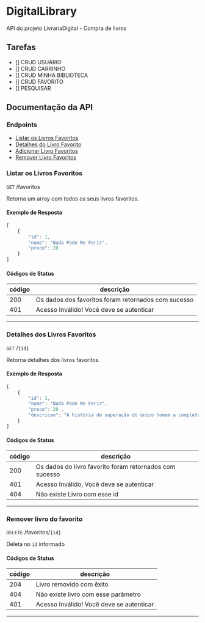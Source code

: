 # DigitalLibrary
API do projeto LivrariaDigital - Compra de livros 
## Tarefas

- [] CRUD USUÁRIO
- [] CRUD CARRINHO
- [] CRUD MINHA BIBLIOTECA
- [] CRUD FAVORITO
- [] PESQUISAR


## Documentação da API

### Endpoints
- [Listar os Livros Favoritos](#listar-todos-os-favoritos)
- [Detalhes do Livro Favorito](#detalhes-do-favorito)
- [Adicionar Livro Favoritos](#adicionar-favorito)
- [Remover Livro Favoritos](#remover-favorito)


### Listar os Livros Favoritos

`GET` /favoritos

Retorna um array com todos os seus livros favoritos.

#### Exemplo de Resposta

```js
[
    {
        "id": 1,
        "nome": "Nada Pode Me Ferir",
        "preco": 20
    }
]
```

#### Códigos de Status
|código | descrição |
|-------|-----------|
| 200 | Os dados dos favoritos foram retornados com sucesso
| 401 | Acesso Inválido! Você deve se autenticar|
---

### Detalhes dos Livros Favoritos

`GET` /`{id}`

Retorna detalhes dos livros favoritos.

#### Exemplo de Resposta

```js
[
    {
        "id": 1,
        "nome": "Nada Pode Me Ferir",
        "preco": 20 ,
        "descricao": "A história de superação do único homem a completar o treinamento das forças de elite e se tornar Navy SEAL, Army Ranger e TACP."
    }
]

```

#### Códigos de Status
|código | descrição |
|-------|-----------|
| 200 | Os dados do livro favorito foram retornados com sucesso
| 401 | Acesso Inválido, Você deve se autenticar|
| 404 | Não existe Livro com esse id
---



### Remover livro do favorito

`DELETE` /favoritos/`{id}`

Deleta  no `id` informado

#### Códigos de Status

|código | descrição |
|-------|-----------|
|204 | Livro removido com êxito
| 404 | Não existe livro com esse parâmetro |
| 401 | Acesso Inválido! Você deve se autenticar |
---


